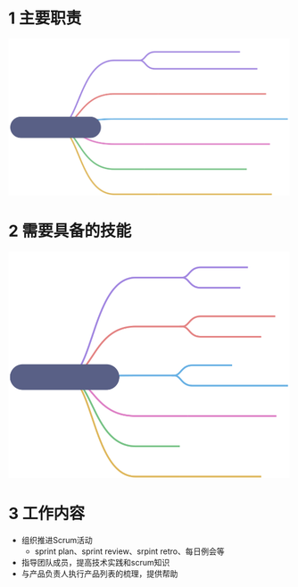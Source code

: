 
# 1 主要职责
![](.assets/1597074061515-a570da0b-36a2-4ec7-8632-b6fdc64ba396.svg)
# 2 需要具备的技能
![](.assets/1597074061552-ab9fdb02-b443-4625-bad6-566b371ff042.svg)
# 3 工作内容

- 组织推进Scrum活动
   - sprint plan、sprint review、srpint retro、每日例会等
- 指导团队成员，提高技术实践和scrum知识
- 与产品负责人执行产品列表的梳理，提供帮助
